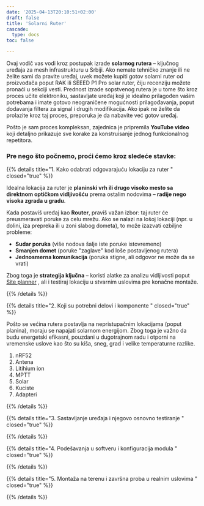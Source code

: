 ```yaml
---
date: '2025-04-13T20:10:51+02:00'
draft: false
title: 'Solarni Ruter'
cascade:
  type: docs
toc: false

---
```


Ovaj vodič vas vodi kroz postupak izrade **solarnog rutera** – ključnog uređaja za mesh infrastrukturu u Srbiji. Ako nemate tehničko znanje ili ne želite sami da pravite uređaj, uvek možete kupiti gotov solarni ruter od proizvođača poput RAK ili SEEED P1 Pro solar ruter, čiju recenziju možete pronaći u sekciji vesti. Prednost izrade sopstvenog rutera je u tome što kroz proces učite elektroniku, sastavljate uređaj koji je idealno prilagođen vašim potrebama i imate gotovo neograničene mogućnosti prilagođavanja, poput dodavanja filtera za signal i drugih modifikacija. Ako ipak ne želite da prolazite kroz taj proces, preporuka je da nabavite već gotov uređaj.


Pošto je sam proces kompleksan, zajednica je pripremila **YouTube video** koji detaljno prikazuje sve korake za konstruisanje jednog funkcionalnog repetitora.

### Pre nego što počnemo, proći ćemo kroz sledeće stavke:

{{% details title="1. Kako odabrati odgovarajuću lokaciju za ruter  " closed="true" %}}

Idealna lokacija za ruter je **planinski vrh ili drugo visoko mesto sa direktnom optičkom vidljivošću** prema ostalim nodovima – **radije nego visoka zgrada u gradu**.

Kada postaviš uređaj kao **Router**, praviš važan izbor: taj ruter će preusmeravati poruke za celu mrežu. Ako se nalazi na lošoj lokaciji (npr. u dolini, iza prepreka ili u zoni slabog dometa), to može izazvati ozbiljne probleme:

- **Sudar poruka** (više nodova šalje iste poruke istovremeno)
- **Smanjen domet** (poruke "zaglave" kod loše postavljenog rutera)
- **Jednosmerna komunikacija** (poruka stigne, ali odgovor ne može da se vrati)

Zbog toga je **strategija ključna** – koristi alatke za analizu vidljivosti poput [Site planner](https://site.meshtastic.org/) , ali i testiraj lokaciju u stvarnim uslovima pre konačne montaže.

{{% /details %}}


{{% details title="2. Koji su potrebni delovi i komponente " closed="true" %}}



Pošto se većina rutera postavlja na nepristupačnim lokacijama (poput planina), moraju se napajati solarnom energijom. Zbog toga je važno da budu energetski efikasni, pouzdani u dugotrajnom radu i otporni na vremenske uslove kao što su kiša, sneg, grad i velike temperaturne razlike.

1. nRF52
2. Antena
3. Litihium ion
4. MPTT
5. Solar
6. Kuciste
7. Adapteri








{{% /details %}}


{{% details title="3. Sastavljanje uređaja i njegovo osnovno testiranje  " closed="true" %}}

{{% /details %}}


{{% details title="4. Podešavanja u softveru i konfiguracija modula    " closed="true" %}}

{{% /details %}}

{{% details title="5. Montaža na terenu i završna proba u realnim uslovima  " closed="true" %}}

{{% /details %}}


